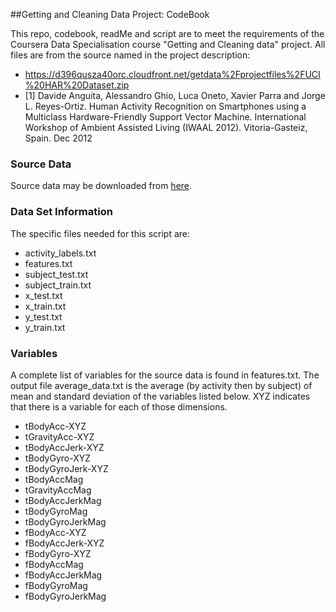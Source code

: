 ##Getting and Cleaning Data Project: CodeBook


This repo, codebook, readMe and script are to meet the requirements of the Coursera Data Specialisation course "Getting and Cleaning data" project. All files are from the source named in the project description:

* https://d396qusza40orc.cloudfront.net/getdata%2Fprojectfiles%2FUCI%20HAR%20Dataset.zip
* [1] Davide Anguita, Alessandro Ghio, Luca Oneto, Xavier Parra and Jorge L. Reyes-Ortiz. Human Activity Recognition on Smartphones using a Multiclass Hardware-Friendly Support Vector Machine. International Workshop of Ambient Assisted Living (IWAAL 2012). Vitoria-Gasteiz, Spain. Dec 2012


### Source Data
Source data may be downloaded from [here](https://d396qusza40orc.cloudfront.net/getdata%2Fprojectfiles%2FUCI%20HAR%20Dataset.zip).


### Data Set Information
The specific files needed for this script are:

* activity_labels.txt
* features.txt
* subject_test.txt
* subject_train.txt
* x_test.txt
* x_train.txt
* y_test.txt
* y_train.txt


### Variables

A complete list of variables for the source data is found in features.txt. The output file average_data.txt is the average (by activity then by subject) of mean and standard deviation of the variables listed below. XYZ indicates that there is a variable for each of those dimensions.

* tBodyAcc-XYZ
* tGravityAcc-XYZ
* tBodyAccJerk-XYZ
* tBodyGyro-XYZ
* tBodyGyroJerk-XYZ
* tBodyAccMag
* tGravityAccMag
* tBodyAccJerkMag
* tBodyGyroMag
* tBodyGyroJerkMag
* fBodyAcc-XYZ
* fBodyAccJerk-XYZ
* fBodyGyro-XYZ
* fBodyAccMag
* fBodyAccJerkMag
* fBodyGyroMag
* fBodyGyroJerkMag